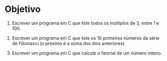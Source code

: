 # Objetivo

1. Escrever um programa em C que liste todos os múltiplos de 3, entre 1 e 100.

2. Escrever um programa em C que liste os 10 primeiros números da série de Fibonacci (o próximo é a soma dos dois anteriores).

3. Escrever um programa em C que calcule o fatorial de um número inteiro.
